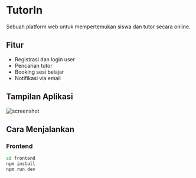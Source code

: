 # TutorIn

Sebuah platform web untuk mempertemukan siswa dan tutor secara online.

## Fitur
- Registrasi dan login user
- Pencarian tutor
- Booking sesi belajar
- Notifikasi via email

## Tampilan Aplikasi
![screenshot](path/to/screenshot.png)

## Cara Menjalankan
### Frontend
```bash
cd frontend
npm install
npm run dev
